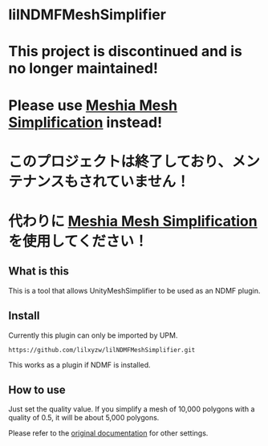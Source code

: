 lilNDMFMeshSimplifier
====

# This project is discontinued and is no longer maintained!
# Please use [Meshia Mesh Simplification](https://github.com/RamType0/Meshia.MeshSimplification) instead!
# このプロジェクトは終了しており、メンテナンスもされていません！
# 代わりに [Meshia Mesh Simplification](https://github.com/RamType0/Meshia.MeshSimplification) を使用してください！

## What is this

This is a tool that allows UnityMeshSimplifier to be used as an NDMF plugin.

## Install

Currently this plugin can only be imported by UPM.

```
https://github.com/lilxyzw/lilNDMFMeshSimplifier.git
```

This works as a plugin if NDMF is installed.

## How to use

Just set the quality value. If you simplify a mesh of 10,000 polygons with a quality of 0.5, it will be about 5,000 polygons.

Please refer to the [original documentation](https://github.com/Whinarn/UnityMeshSimplifier/wiki/Mesh-Simplifier-API#simplificationoptions) for other settings.
